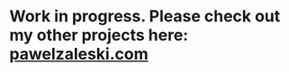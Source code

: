 # Work in progress. Please check out my other projects here: <a href="https://pawelzaleski.com">pawelzaleski.com</a>
